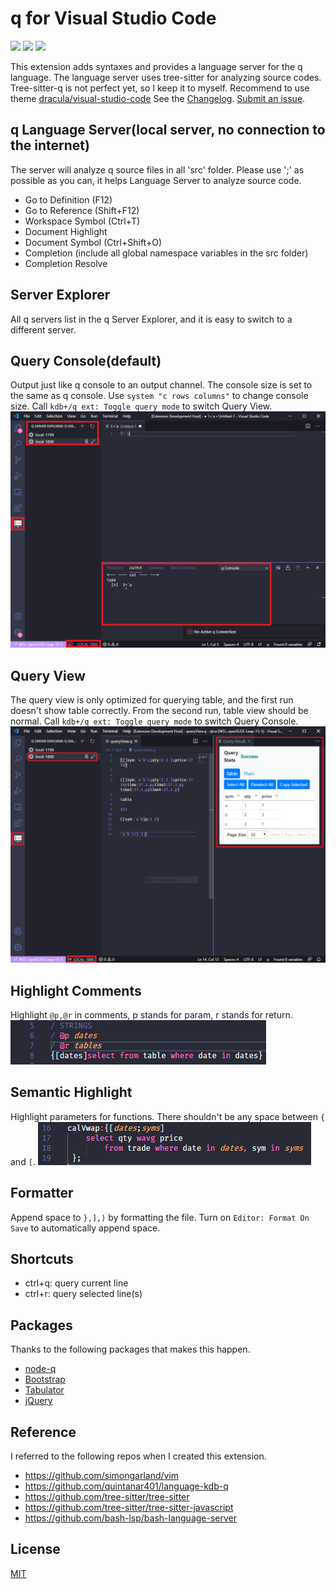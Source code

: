 # q for Visual Studio Code
[![](https://img.shields.io/visual-studio-marketplace/v/jshinonome.vscode-q?color=blueviolet&style=flat)](https://marketplace.visualstudio.com/items?itemName=jshinonome.vscode-q)
[![](https://vsmarketplacebadge.apphb.com/downloads/jshinonome.vscode-q.svg?color=blue&style=flat)](https://marketplace.visualstudio.com/items?itemName=jshinonome.vscode-q)
[![](https://vsmarketplacebadge.apphb.com/installs/jshinonome.vscode-q.svg?color=success&style=flat)](https://marketplace.visualstudio.com/items?itemName=jshinonome.vscode-q)

This extension adds syntaxes and provides a language server for the q language.
The language server uses tree-sitter for analyzing source codes. Tree-sitter-q is not perfect yet, so I keep it to myself.
Recommend to use theme [dracula/visual-studio-code](https://marketplace.visualstudio.com/items?itemName=dracula-theme.theme-dracula)
See the [Changelog](https://github.com/jshinonome/vscode-q/blob/master/CHANGELOG.md).
[Submit an issue](https://github.com/jshinonome/vscode-q/issues).

## q Language Server(local server, no connection to the internet)
The server will analyze q source files in all 'src' folder. Please use ';' as possible as you can, it helps Language Server to analyze source code.
- Go to Definition (F12)
- Go to Reference (Shift+F12)
- Workspace Symbol (Ctrl+T)
- Document Highlight
- Document Symbol (Ctrl+Shift+O)
- Completion (include all global namespace variables in the src folder)
- Completion Resolve

## Server Explorer
All q servers list in the q Server Explorer, and it is easy to switch to a different server.

## Query Console(default)
Output just like q console to an output channel. The console size is set to the same as q console. Use `system "c rows columns"` to change console size.
Call `kdb+/q ext: Toggle query mode` to switch Query View.
![query_console](media/demo/query_console.png)

## Query View
The query view is only optimized for querying table, and the first run doesn't show table correctly. From the second run, table view should be normal.
Call `kdb+/q ext: Toggle query mode` to switch Query Console.
![query_view](media/demo/query_view.png)

## Highlight Comments
Highlight `@p,@r` in comments, p stands for param, r stands for return.
![highlight_comment.png](media/demo/highlight_comment.png)

## Semantic Highlight
Highlight parameters for functions. There shouldn't be any space between `{` and `[`.
![semantic_highlight.png](media/demo/semantic_highlight.png)

## Formatter
Append space to `},],)` by formatting the file. Turn on `Editor: Format On Save` to automatically append space.

## Shortcuts
- ctrl+q: query current line
- ctrl+r: query selected line(s)

## Packages
Thanks to the following packages that makes this happen.
- [node-q](https://github.com/michaelwittig/node-q)
- [Bootstrap](https://getbootstrap.com/)
- [Tabulator](http://tabulator.info/)
- [jQuery](https://jquery.com/)

## Reference
I referred to the following repos when I created this extension.
- https://github.com/simongarland/vim
- https://github.com/quintanar401/language-kdb-q
- https://github.com/tree-sitter/tree-sitter
- https://github.com/tree-sitter/tree-sitter-javascript
- https://github.com/bash-lsp/bash-language-server

## License
[MIT](https://github.com/jshinonome/vscode-q/blob/master/LICENSE)